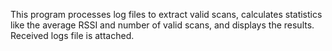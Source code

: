 ﻿This program processes log files to extract valid scans, calculates statistics like the average RSSI and number of valid scans, and displays the results. Received logs file is attached.
